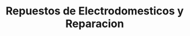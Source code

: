 ---
title: "Repuestos de Electrodomesticos y Reparacion"
url: /san-juan/repuestos-de-electrodomesticos-y-reparacion/
shop: piezas de automóviles
---